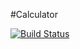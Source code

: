 #Calculator

[![Build Status](https://travis-ci.org/Megadimon/Calculator-in-Travis-ver-2.0.svg?branch=master)](https://travis-ci.org/Megadimon/Calculator-in-Travis-ver-2.0)
